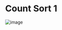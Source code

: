 # Count Sort 1

![image](https://github.com/Nathan-P2/count_sort_1/assets/68254838/bb9154e8-d3a8-4a18-a355-af2844c62721)
